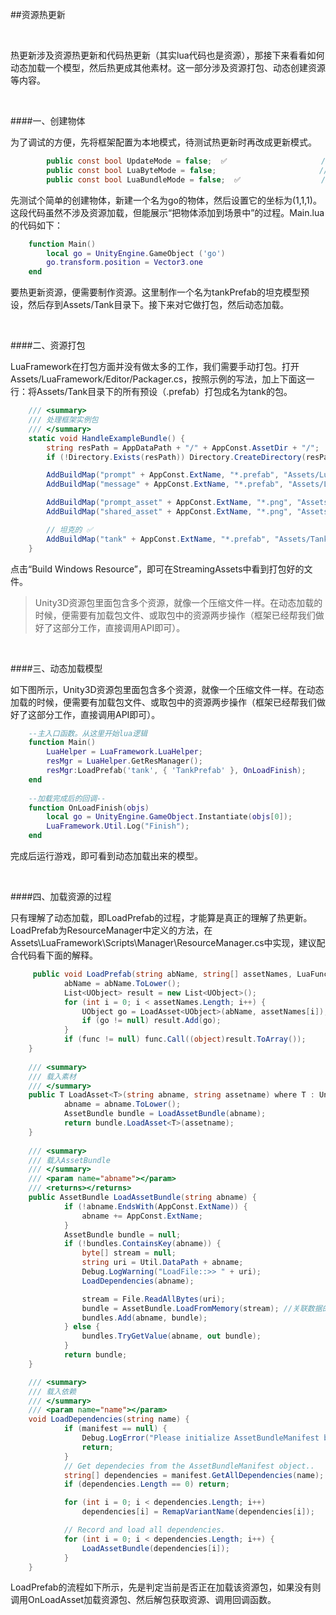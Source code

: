 ##资源热更新

&emsp;

热更新涉及资源热更新和代码热更新（其实lua代码也是资源），那接下来看看如何动态加载一个模型，然后热更成其他素材。这一部分涉及资源打包、动态创建资源等内容。

&emsp;


####一、创建物体

为了调试的方便，先将框架配置为本地模式，待测试热更新时再改成更新模式。

```csharp
        public const bool UpdateMode = false;  ✅                     //更新模式-默认关闭 
        public const bool LuaByteMode = false;                       //Lua字节码模式-默认关闭 
        public const bool LuaBundleMode = false;  ✅                  //Lua代码AssetBundle模式
```

先测试个简单的创建物体，新建一个名为go的物体，然后设置它的坐标为(1,1,1)。这段代码虽然不涉及资源加载，但能展示“把物体添加到场景中”的过程。Main.lua的代码如下：

```lua
    function Main()                                    
        local go = UnityEngine.GameObject ('go')
        go.transform.position = Vector3.one             
    end
```

要热更新资源，便需要制作资源。这里制作一个名为tankPrefab的坦克模型预设，然后存到Assets/Tank目录下。接下来对它做打包，然后动态加载。

&emsp;


####二、资源打包

LuaFramework在打包方面并没有做太多的工作，我们需要手动打包。打开Assets/LuaFramework/Editor/Packager.cs，按照示例的写法，加上下面这一行：将Assets/Tank目录下的所有预设（.prefab）打包成名为tank的包。

```csharp
    /// <summary>
    /// 处理框架实例包
    /// </summary>
    static void HandleExampleBundle() {
        string resPath = AppDataPath + "/" + AppConst.AssetDir + "/";
        if (!Directory.Exists(resPath)) Directory.CreateDirectory(resPath);

        AddBuildMap("prompt" + AppConst.ExtName, "*.prefab", "Assets/LuaFramework/Examples/Builds/Prompt");
        AddBuildMap("message" + AppConst.ExtName, "*.prefab", "Assets/LuaFramework/Examples/Builds/Message");

        AddBuildMap("prompt_asset" + AppConst.ExtName, "*.png", "Assets/LuaFramework/Examples/Textures/Prompt");
        AddBuildMap("shared_asset" + AppConst.ExtName, "*.png", "Assets/LuaFramework/Examples/Textures/Shared");

        // 坦克的 ✅
        AddBuildMap("tank" + AppConst.ExtName, "*.prefab", "Assets/Tank");
    }
```

点击“Build Windows Resource”，即可在StreamingAssets中看到打包好的文件。


>Unity3D资源包里面包含多个资源，就像一个压缩文件一样。在动态加载的时候，便需要有加载包文件、或取包中的资源两步操作（框架已经帮我们做好了这部分工作，直接调用API即可）。

&emsp;


####三、动态加载模型

如下图所示，Unity3D资源包里面包含多个资源，就像一个压缩文件一样。在动态加载的时候，便需要有加载包文件、或取包中的资源两步操作（框架已经帮我们做好了这部分工作，直接调用API即可）。


```lua
    --主入口函数。从这里开始lua逻辑
    function Main()                                 
        LuaHelper = LuaFramework.LuaHelper;
        resMgr = LuaHelper.GetResManager();
        resMgr:LoadPrefab('tank', { 'TankPrefab' }, OnLoadFinish);
    end
    
    --加载完成后的回调--
    function OnLoadFinish(objs)
        local go = UnityEngine.GameObject.Instantiate(objs[0]);
        LuaFramework.Util.Log("Finish");        
    end
```

完成后运行游戏，即可看到动态加载出来的模型。

&emsp;

####四、加载资源的过程

只有理解了动态加载，即LoadPrefab的过程，才能算是真正的理解了热更新。LoadPrefab为ResourceManager中定义的方法，在Assets\LuaFramework\Scripts\Manager\ResourceManager.cs中实现，建议配合代码看下面的解释。

```csharp
     public void LoadPrefab(string abName, string[] assetNames, LuaFunction func) {
            abName = abName.ToLower();
            List<UObject> result = new List<UObject>();
            for (int i = 0; i < assetNames.Length; i++) {
                UObject go = LoadAsset<UObject>(abName, assetNames[i]);
                if (go != null) result.Add(go);
            }
            if (func != null) func.Call((object)result.ToArray());
    }
    
    /// <summary>
    /// 载入素材
    /// </summary>
    public T LoadAsset<T>(string abname, string assetname) where T : UnityEngine.Object {
            abname = abname.ToLower();
            AssetBundle bundle = LoadAssetBundle(abname);
            return bundle.LoadAsset<T>(assetname);
    }
    
    /// <summary>
    /// 载入AssetBundle
    /// </summary>
    /// <param name="abname"></param>
    /// <returns></returns>
    public AssetBundle LoadAssetBundle(string abname) {
            if (!abname.EndsWith(AppConst.ExtName)) {
                abname += AppConst.ExtName;
            }
            AssetBundle bundle = null;
            if (!bundles.ContainsKey(abname)) {
                byte[] stream = null;
                string uri = Util.DataPath + abname;
                Debug.LogWarning("LoadFile::>> " + uri);
                LoadDependencies(abname);

                stream = File.ReadAllBytes(uri);
                bundle = AssetBundle.LoadFromMemory(stream); //关联数据的素材绑定
                bundles.Add(abname, bundle);
            } else {
                bundles.TryGetValue(abname, out bundle);
            }
            return bundle;
    }

    /// <summary>
    /// 载入依赖
    /// </summary>
    /// <param name="name"></param>
    void LoadDependencies(string name) {
            if (manifest == null) {
                Debug.LogError("Please initialize AssetBundleManifest by calling AssetBundleManager.Initialize()");
                return;
            }
            // Get dependecies from the AssetBundleManifest object..
            string[] dependencies = manifest.GetAllDependencies(name);
            if (dependencies.Length == 0) return;

            for (int i = 0; i < dependencies.Length; i++)
                dependencies[i] = RemapVariantName(dependencies[i]);

            // Record and load all dependencies.
            for (int i = 0; i < dependencies.Length; i++) {
                LoadAssetBundle(dependencies[i]);
            }
    }
```

LoadPrefab的流程如下所示，先是判定当前是否正在加载该资源包，如果没有则调用OnLoadAsset加载资源包、然后解包获取资源、调用回调函数。

